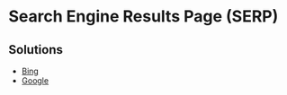 # Search Engine Results Page (SERP)

## Solutions

- [Bing](https://bing.com)
- [Google](https://google.com)
